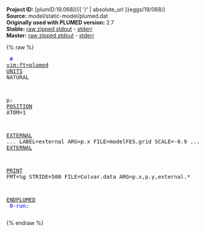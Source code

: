 **Project ID:** [plumID:19.068]({{ '/' | absolute_url }}eggs/19/068/)  
**Source:** model/static-model/plumed.dat  
**Originally used with PLUMED version:** 2.7  
**Stable:** [raw zipped stdout](plumed.dat.plumed.stdout.txt.zip) - [stderr](plumed.dat.plumed.stderr)  
**Master:** [raw zipped stdout](plumed.dat.plumed_master.stdout.txt.zip) - [stderr](plumed.dat.plumed_master.stderr)  

{% raw %}<pre>
<span style="color:blue"># <a href="https://plumed.github.io/doc-master/user-doc/html/_vim_syntax.html">vim:ft=plumed</a></span>
<a href="https://plumed.github.io/doc-master/user-doc/html/_u_n_i_t_s.html">UNITS</a> NATURAL

p: <a href="https://plumed.github.io/doc-master/user-doc/html/_p_o_s_i_t_i_o_n.html">POSITION</a> ATOM=1

<a href="https://plumed.github.io/doc-master/user-doc/html/_e_x_t_e_r_n_a_l.html">EXTERNAL</a> ...
  LABEL=external 
  ARG=p.x 
  FILE=modelFES.grid 
  SCALE=-0.9
... <a href="https://plumed.github.io/doc-master/user-doc/html/_e_x_t_e_r_n_a_l.html">EXTERNAL</a>

<a href="https://plumed.github.io/doc-master/user-doc/html/_p_r_i_n_t.html">PRINT</a> FMT=%g STRIDE=500 FILE=Colvar.data ARG=p.x,p.y,external.*

<a href="https://plumed.github.io/doc-master/user-doc/html/_e_n_d_p_l_u_m_e_d.html">ENDPLUMED</a>
<span style="color:blue"></span>
<span style="color:blue">0-run:</span>
</pre>{% endraw %}
